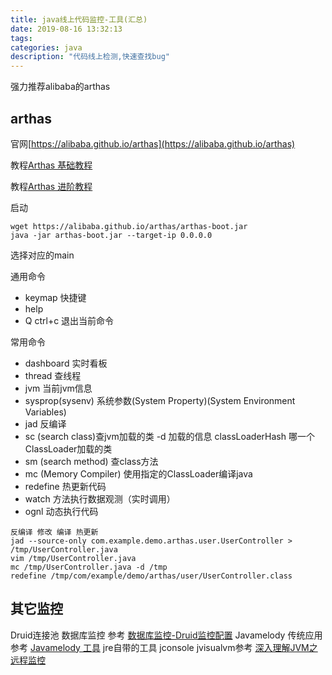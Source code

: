 ```yaml
---
title: java线上代码监控-工具(汇总)
date: 2019-08-16 13:32:13
tags:
categories: java
description: "代码线上检测,快速查找bug"
---
```


强力推荐alibaba的arthas

## arthas 

官网[https://alibaba.github.io/arthas](https://alibaba.github.io/arthas)

教程[Arthas 基础教程](https://alibaba.github.io/arthas/arthas-tutorials?language=cn&id=arthas-basics)

教程[Arthas 进阶教程](https://alibaba.github.io/arthas/arthas-tutorials?language=cn&id=arthas-advanced)

启动

```
wget https://alibaba.github.io/arthas/arthas-boot.jar
java -jar arthas-boot.jar --target-ip 0.0.0.0
```
选择对应的main

通用命令
- keymap 快捷键
- help
- Q ctrl+c 退出当前命令

常用命令
- dashboard 实时看板
- thread 查线程
- jvm 当前jvm信息
- sysprop(sysenv) 系统参数(System Property)(System Environment Variables)
- jad 反编译
- sc (search class)查jvm加载的类 -d 加载的信息 classLoaderHash 哪一个ClassLoader加载的类
- sm (search method) 查class方法
- mc (Memory Compiler) 使用指定的ClassLoader编译java
- redefine 热更新代码
- watch 方法执行数据观测（实时调用）
- ognl 动态执行代码

```
反编译 修改 编译 热更新
jad --source-only com.example.demo.arthas.user.UserController > /tmp/UserController.java
vim /tmp/UserController.java
mc /tmp/UserController.java -d /tmp 
redefine /tmp/com/example/demo/arthas/user/UserController.class
```


## 其它监控

Druid连接池 数据库监控 参考 [数据库监控-Druid监控配置](https://muxiaobai.github.io/2018/11/22/%E6%95%B0%E6%8D%AE%E5%BA%93%E7%9B%91%E6%8E%A7-Druid%E7%9B%91%E6%8E%A7%E9%85%8D%E7%BD%AE/)
Javamelody 传统应用 参考 [Javamelody 工具](https://muxiaobai.github.io/2017/08/02/Javamelody-%E5%B7%A5%E5%85%B7/)
jre自带的工具 jconsole jvisualvm参考 [深入理解JVM之远程监控](https://muxiaobai.github.io/2018/11/22/%E6%B7%B1%E5%85%A5%E7%90%86%E8%A7%A3JVM%E4%B9%8B%E8%BF%9C%E7%A8%8B%E7%9B%91%E6%8E%A7/)


